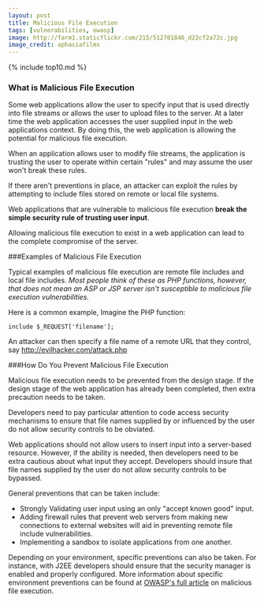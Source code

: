 ```yaml
---
layout: post
title: Malicious File Execution
tags: [vulnerabilities, owasp]
image: http://farm1.staticflickr.com/215/512701846_d22cf2a72c.jpg
image_credit: aphasiafilms
---
```

{% include top10.md %}

### What is Malicious File Execution
Some web applications allow the user to specify input that is used directly into file streams or allows the user to upload files to the server. At a later time the web application accesses the user supplied input in the web applications context. By doing this, the web application is allowing the potential for malicious file execution.

When an application allows user to modify file streams, the application is trusting the user to operate within certain "rules" and may assume the user won't break these rules.

If there aren't preventions in place, an attacker can exploit the rules by attempting to include files stored on remote or local file systems.

Web applications that are vulnerable to malicious file execution **break the simple security rule of trusting user input**.

Allowing malicious file execution to exist in a web application can lead to the complete compromise of the server.

###Examples of Malicious File Execution

Typical examples of malicious file execution are remote file includes and local file includes. _Most people think of these as PHP functions, however, that does not mean an ASP or JSP server isn't susceptible to malicious file execution vulnerabilities._

Here is a common example, Imagine the PHP function:

	include $_REQUEST['filename'];

An attacker can then specify a file name of a remote URL that they control, say http://evilhacker.com/attack.php

###How Do You Prevent Malicious File Execution

Malicious file execution needs to be prevented from the design stage. If the design stage of the web application has already been completed, then extra precaution needs to be taken.

Developers need to pay particular attention to code access security mechanisms to ensure that file names supplied by or influenced by the user do not allow security controls to be obviated.

Web applications should not allow users to insert input into a server-based resource. However, if the ability is needed, then developers need to be extra cautious about what input they accept. Developers should insure that file names supplied by the user do not allow security controls to be bypassed.

General preventions that can be taken include:
* Strongly Validating user input using an only "accept known good" input.
* Adding firewall rules that prevent web servers from making new connections to external websites will aid in preventing remote file include vulnerabilities.
* Implementing a sandbox to isolate applications from one another.

Depending on your environment, specific preventions can also be taken. For instance, with J2EE developers should ensure that the security manager is enabled and properly configured. More information about specific environment preventions can be found at [OWASP's full article](http://www.owasp.org/index.php/Top_10_2007-A3) on malicious file execution.
